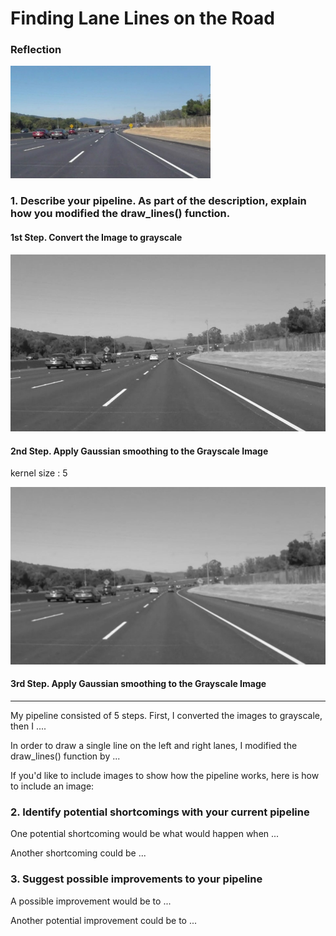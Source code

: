 # **Finding Lane Lines on the Road** 

### Reflection

<img src="./test_images_output/00solidWhiteCurve.jpg" width="320px">

### 1. Describe your pipeline. As part of the description, explain how you modified the draw_lines() function.

#### 1st Step. Convert the Image to grayscale 

[image2]: ./test_images_output/01solidWhiteCurve_Gray.jpg "Grayscale Image"
![alt text][image2]

#### 2nd Step. Apply Gaussian smoothing to the Grayscale Image

kernel size : 5

[image3]: ./test_images_output/02solidWhiteCurve_Gray_blur.jpg "Blur Image"
![alt text][image3]

#### 3rd Step. Apply Gaussian smoothing to the Grayscale Image

---

 My pipeline consisted of 5 steps. First, I converted the images to grayscale, then I .... 

In order to draw a single line on the left and right lanes, I modified the draw_lines() function by ...

If you'd like to include images to show how the pipeline works, here is how to include an image: 




### 2. Identify potential shortcomings with your current pipeline


One potential shortcoming would be what would happen when ... 

Another shortcoming could be ...


### 3. Suggest possible improvements to your pipeline

A possible improvement would be to ...

Another potential improvement could be to ...
